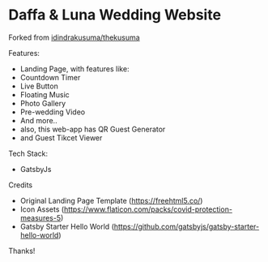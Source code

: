 # Daffa & Luna Wedding Website

Forked from [idindrakusuma/thekusuma](https://github.com/idindrakusuma/thekusuma/blob/master/LICENSE)

Features:
- Landing Page, with features like:
 - Countdown Timer
 - Live Button
 - Floating Music
 - Photo Gallery
 - Pre-wedding Video 
 - And more..
- also, this web-app has QR Guest Generator
- and Guest Tikcet Viewer

Tech Stack:
- GatsbyJs

Credits
- Original Landing Page Template (https://freehtml5.co/)
- Icon Assets (https://www.flaticon.com/packs/covid-protection-measures-5)
- Gatsby Starter Hello World (https://github.com/gatsbyjs/gatsby-starter-hello-world)

Thanks!
